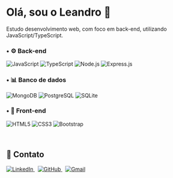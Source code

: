 <h1> Olá, sou o Leandro 👋 </h1>

<p> Estudo desenvolvimento web, com foco em back-end, utilizando JavaScript/TypeScript. </p>

<h3> • ⚙️ Back-end </h3>

<p>
  <img src="https://img.shields.io/badge/JavaScript-F7DF1E?style=flat-square&logo=javascript&logoColor=black" alt="JavaScript"/>
  <img src="https://img.shields.io/badge/TypeScript-007ACC?style=flat-square&logo=typescript&logoColor=white" alt="TypeScript"/>
  <img src="https://img.shields.io/badge/Node.js-43853D?style=flat-square&logo=node.js&logoColor=white" alt="Node.js"/>
  <img src="https://img.shields.io/badge/Express.js-404D59?style=flat-square&logo=express&logoColor=white" alt="Express.js"/>
</p>

<h3> • 📊 Banco de dados </h3>

<p>
  <img src="https://img.shields.io/badge/MongoDB-4EA94B?style=flat-square&logo=mongodb&logoColor=white" alt="MongoDB"/>
  <img src="https://img.shields.io/badge/PostgreSQL-316192?style=flat-square&logo=postgresql&logoColor=white" alt="PostgreSQL"/>
  <img src="https://img.shields.io/badge/SQLite-07405E?style=flat-square&logo=sqlite&logoColor=white" alt="SQLite"/>
</p>

<h3> • 🎨 Front-end </h3>

<p>
  <img src="https://img.shields.io/badge/HTML5-E34F26?style=flat-square&logo=html5&logoColor=white" alt="HTML5"/>
  <img src="https://img.shields.io/badge/CSS3-1572B6?style=flat-square&logo=css3&logoColor=white" alt="CSS3"/>
  <img src="https://img.shields.io/badge/Bootstrap-563D7C?style=flat-square&logo=bootstrap&logoColor=white" alt="Bootstrap"/>
</p>

<br/>

<h2> 🔗 Contato </h2>

<a href="https://linkedin.com/in/leandro-hd">
  <img src="https://img.shields.io/badge/LinkedIn-0077B5?style=flat-square&logo=linkedin&logoColor=white" alt="LinkedIn"/>
</a>
&nbsp;
<a href="https://github.com/leandro-hd">
  <img src="https://img.shields.io/badge/GitHub-100000?style=flat-square&logo=github&logoColor=white" alt="GitHub"/>
</a>
&nbsp;
<a href="#">
  <img src="https://img.shields.io/badge/Gmail-D14836?style=flat-square&logo=gmail&logoColor=white" alt="Gmail"/>
</a>
